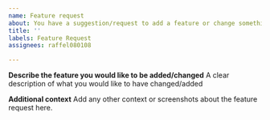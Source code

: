 ```yaml
---
name: Feature request
about: You have a suggestion/request to add a feature or change something in the mod
title: ''
labels: Feature Request
assignees: raffel080108

---
```


**Describe the feature you would like to be added/changed**
A clear description of what you would like to have changed/added

**Additional context**
Add any other context or screenshots about the feature request here.
